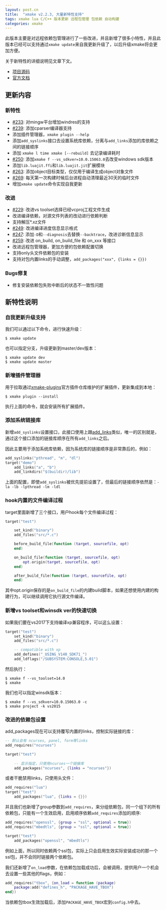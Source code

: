 ```yaml
---
layout: post.cn
title:  "xmake v2.2.3, 大量新特性支持"
tags: xmake lua C/C++ 版本更新 远程包管理 包依赖 自动构建
categories: xmake
---
```


此版本主要是对远程依赖包管理进行了一些改进，并且新增了很多小特性，并且此版本已经可以支持通过`xmake update`来自我更新升级了，以后升级xmake将会更加方便。

关于新特性的详细说明见文章下文。

* [项目源码](https://github.com/tboox/xmake)
* [官方文档](https://xmake.io/#/zh/)

## 更新内容

### 新特性

* [#233](https://github.com/tboox/xmake/issues/233): 对mingw平台增加windres的支持
* [#239](https://github.com/tboox/xmake/issues/239): 添加cparser编译器支持
* 添加插件管理器，`xmake plugin --help`
* 添加`add_syslinks`接口去设置系统库依赖，分离与`add_links`添加的库依赖之间的链接顺序
* 添加 `xmake l time xmake [--rebuild]` 去记录编译耗时
* [#250](https://github.com/tboox/xmake/issues/250): 添加`xmake f --vs_sdkver=10.0.15063.0`去改变windows sdk版本
* 添加`lib.luajit.ffi`和`lib.luajit.jit`扩展模块
* [#263](https://github.com/tboox/xmake/issues/263): 添加object目标类型，仅仅用于编译生成object对象文件
* [#269](https://github.com/tboox/xmake/issues/269): 每天第一次构建时候后台进程自动清理最近30天的临时文件
* 增加`xmake update`命令实现自我更新

### 改进

* [#229](https://github.com/tboox/xmake/issues/229): 改进vs toolset选择已经vcproj工程文件生成
* 改进编译依赖，对源文件列表的改动进行依赖判断
* 支持解压*.xz文件
* [#249](https://github.com/tboox/xmake/pull/249): 改进编译进度信息显示格式
* [#247](https://github.com/tboox/xmake/pull/247): 添加`-D`和`--diagnosis`去替换`--backtrace`，改进诊断信息显示
* [#259](https://github.com/tboox/xmake/issues/259): 改进 on_build, on_build_file 和 on_xxx 等接口
* 改进远程包管理器，更加方便的包依赖配置切换
* 支持only头文件依赖包的安装
* 支持对包内置links的手动调整，`add_packages("xxx", {links = {}})`

### Bugs修复

* 修复安装依赖包失败中断后的状态不一致性问题





## 新特性说明

### 自我更新升级支持

我们可以通过以下命令，进行快速升级：

```console
$ xmake update
```

也可以指定分支，升级更新到master/dev版本：

```console
$ xmake update dev
$ xmake update master
```

### 新增插件管理器

用于拉取通过[xmake-plugins](https://github.com/tboox/xmake-plugins)官方插件仓库维护的扩展插件，更新集成到本地：

```console
$ xmake plugin --install
```

执行上面的命令，就会安装所有扩展插件。

### 添加系统链接库

新增`add_syslinks`设置接口，此接口使用上跟[add_links](https://xmake.io/#/zh/manual?id=targetadd_links)类似，唯一的区别就是，通过这个接口添加的链接库顺序在所有`add_links`之后。

因此主要用于添加系统库依赖，因为系统库的链接顺序是非常靠后的，例如：

```lua
add_syslinks("pthread", "m", "dl")
target("demo")
    add_links("a", "b")
    add_linkdirs("$(buildir)/lib")
```

上面的配置，即使`add_syslinks`被优先提前设置了，但最后的链接顺序依然是：`-la -lb -lpthread -lm -ldl`

### hook内置的文件编译过程

target里面新增了三个接口，用户hook每个文件编译过程：

```lua
target("test")

    set_kind("binary")
    add_files("src/*.c")

    before_build_file(function (target, sourcefile, opt)
    end)

    on_build_file(function (target, sourcefile, opt)
        opt.origin(target, sourcefile, opt)
    end)

    after_build_file(function (target, sourcefile, opt)
    end)
```

其中opt.origin保存的是`on_build_file`的内建build脚本，如果还想使用内建的构建行为，可以继续调用它执行源文件编译。

### 新增vs toolset和winsdk ver的快速切换

如果我们要在vs2017下支持编译xp兼容程序，可以这么设置：

```lua
target("test")
    set_kind("binary")
    add_files("src/*.c") 

    -- compatible with xp
    add_defines("_USING_V140_SDK71_")
    add_ldflags("/SUBSYSTEM:CONSOLE,5.01")
```

然后执行：

```console
$ xmake f --vs_toolset=14.0
$ xmake
```

我们也可以指定winsdk版本：

```console
$ xmake f --vs_sdkver=10.0.15063.0 -c
$ xmake project -k vs2015
```

### 改进的依赖包设置

add_packages现在可以支持覆写内置的links，控制实际链接的库：


```lua
-- 默认会有 ncurses, panel, form等links
add_requires("ncurses") 

target("test")
    
    -- 显示指定，只使用ncurses一个链接库
    add_packages("ncurses", {links = "ncurses"})
```

或者干脆禁用links，只使用头文件：

```lua
add_requires("lua")
target("test")
    add_packages("lua", {links = {}})
```


并且我们也新增了group参数到`add_requires`，来分组依赖包，同一个组下的所有依赖包，只能有一个生效启用，启用顺序依赖`add_requires`添加的顺序:

```lua
add_requires("openssl", {group = "ssl", optional = true})
add_requires("mbedtls", {group = "ssl", optional = true})

target("test")
    add_packages("openssl", "mbedtls")
```

例如上面，所以同时依赖两个ssl包，实际上只会启用生效实际安装成功的那一个ssl包，并不会同时链接两个依赖包。

我们还新增了`on_load`参数，在依赖包加载成功后，会被调用，提供用户一个机会去设置一些其他的flags，例如：

```lua
add_requires("tbox", {on_load = function (package)
    package:add("defines_h", "PACKAGE_HAVE_TBOX")
end})
```

当依赖包tbox生效加载后，添加`PACKAGE_HAVE_TBOX`宏到`config.h`中去。
